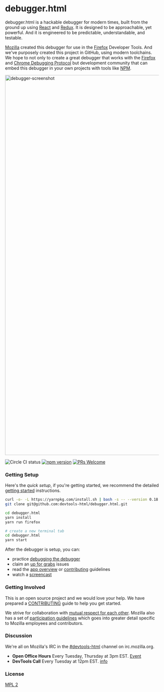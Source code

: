 # debugger.html

debugger.html is a hackable debugger for modern times, built from the ground up using [React][react] and [Redux][redux].  It is designed to be approachable, yet powerful.  And it is engineered to be predictable, understandable, and testable.

[Mozilla][mozilla] created this debugger for use in the [Firefox][mozilla-firefox] Developer Tools.  And we've purposely created this project in GitHub, using modern toolchains.  We hope to not only to create a great debugger that works with the [Firefox](https://wiki.mozilla.org/Remote_Debugging_Protocol) and [Chrome Debugging Protocol](https://chromedevtools.github.io/debugger-protocol-viewer/1-1/) but development community that can embed this debugger in your own projects with tools like [NPM](http://npmjs.com/).

<img width="1240" alt="debugger-screenshot" src="https://cloud.githubusercontent.com/assets/2134/20220906/29932702-a7e4-11e6-8754-69ee914a30d5.png">

![Circle CI status](https://circleci.com/gh/devtools-html/debugger.html.svg??&style=shield)
[![npm version](https://img.shields.io/npm/v/debugger.html.svg)](https://www.npmjs.com/package/debugger.html)
[![PRs Welcome](https://img.shields.io/badge/PRs-welcome-brightgreen.svg?style=flat-square)](http://makeapullrequest.com)

### Getting Setup

Here's the *quick setup*, if you're getting started, we recommend the detailed [getting started][getting-started] instructions.

```bash
curl -o- -L https://yarnpkg.com/install.sh | bash -s -- --version 0.18.1
git clone git@github.com:devtools-html/debugger.html.git

cd debugger.html
yarn install
yarn run firefox

# create a new terminal tab
cd debugger.html
yarn start
```

After the debugger is setup, you can:

* practice [debugging the debugger][first-activity]
* claim an [up for grabs][up-for-grabs] issues
* read the [app overview][app-overview] or [contributing][contributing] guidelines
* watch a [screencast][getting-started-screencast]

### Getting Involved

This is an open source project and we would love your help. We have prepared a [CONTRIBUTING][contributing] guide to help you get started.

We strive for collaboration with [mutual respect for each other][contributing].   Mozilla also has a set of [participation guidelines](https://www.mozilla.org/en-US/about/governance/policies/participation/) which goes into greater detail specific to Mozilla employees and contributors.

### Discussion

We're all on Mozilla's IRC in the [#devtools-html][irc-devtools-html] channel on irc.mozilla.org.

* **Open Office Hours** Every Tuesday, Thursday at 3pm EST. [Event](https://www.google.com/calendar/event?eid=MzBtZHBhNm5jcW44dXR0dm1yajliOWQzamNfMjAxNjExMjJUMjAwMDAwWiBodWtoZG9rbzNuMm5oNzZiZGw2dWUya2pqb0Bn)
* **DevTools Call** Every Tuesday at 12pm EST. [info](https://wiki.mozilla.org/DevTools)

### License

[MPL 2](./LICENSE)

[react]:https://facebook.github.io/react/
[redux]:http://redux.js.org/
[mozilla]:https://www.mozilla.org/
[mozilla-firefox]:https://www.mozilla.org/firefox/

[getting-started]:./docs/getting-setup.md
[contributing]:./CONTRIBUTING.md
[getting-started-screencast]:/docs/videos.md#getting-started
[up-for-grabs]:https://github.com/devtools-html/debugger.html/issues?q=is%3Aissue+is%3Aopen+label%3A%22up+for+grabs%22
[app-overview]:./docs/debugger.html-react-redux-overview.md
[first-activity]:./docs/debugging-the-debugger.md

[irc-devtools-html]:irc://irc.mozilla.org/devtools-html

[GitHub Desktop]:https://desktop.github.com/
